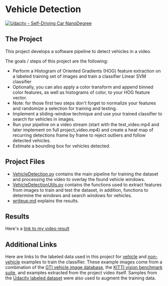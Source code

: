 # Vehicle Detection
[![Udacity - Self-Driving Car NanoDegree](https://s3.amazonaws.com/udacity-sdc/github/shield-carnd.svg)](http://www.udacity.com/drive)

The Project
---
This project develops a software pipeline to detect vehicles in a video.

The goals / steps of this project are the following:

* Perform a Histogram of Oriented Gradients (HOG) feature extraction on a labeled training set of images and train a classifier Linear SVM classifier
* Optionally, you can also apply a color transform and append binned color features, as well as histograms of color, to your HOG feature vector. 
* Note: for those first two steps don't forget to normalize your features and randomize a selection for training and testing.
* Implement a sliding-window technique and use your trained classifier to search for vehicles in images.
* Run your pipeline on a video stream (start with the test_video.mp4 and later implement on full project_video.mp4) and create a heat map of recurring detections frame by frame to reject outliers and follow detected vehicles.
* Estimate a bounding box for vehicles detected.

Project Files
---
* [VehicleDetection.py](find_lane_lines.py) contains the main pipeline for training the dataset and processing the video to overlay the found vehicle windows.
* [VehicleDetectionUtils.py](calibrate_camera.py) contains the functions used to extract features from images to train and test the dataset, in addition, functions to determine the windows and search windows for vehicles.
* [writeup.md](writeup.md) explains the results.


Results
---
Here's a [link to my video result](https://www.youtube.com/watch?v=tTAImRSo81s)


Additional Links
---
Here are links to the labeled data used in this project for [vehicle](https://s3.amazonaws.com/udacity-sdc/Vehicle_Tracking/vehicles.zip) and [non-vehicle](https://s3.amazonaws.com/udacity-sdc/Vehicle_Tracking/non-vehicles.zip) examples to train the classifier.  These example images come from a combination of the [GTI vehicle image database](http://www.gti.ssr.upm.es/data/Vehicle_database.html), the [KITTI vision benchmark suite](http://www.cvlibs.net/datasets/kitti/), and examples extracted from the project video itself.  Samples from the [Udacity labeled dataset](https://github.com/udacity/self-driving-car/tree/master/annotations) were also used to augment the training data.  
